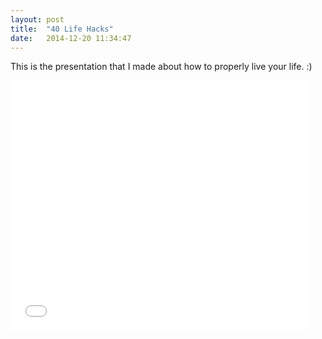```yaml
---
layout: post
title:  "40 Life Hacks"
date:   2014-12-20 11:34:47
---
```


This is the presentation that I made about how to properly live your life. :)

<iframe src="//www.slideshare.net/slideshow/embed_code/42895659" width="476" height="400" frameborder="0" marginwidth="0" marginheight="0" scrolling="no"></iframe>